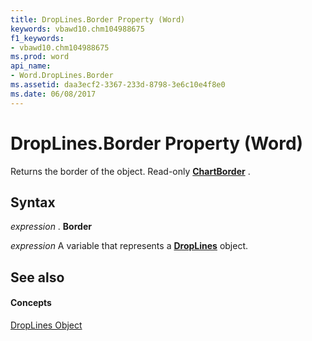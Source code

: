 ```yaml
---
title: DropLines.Border Property (Word)
keywords: vbawd10.chm104988675
f1_keywords:
- vbawd10.chm104988675
ms.prod: word
api_name:
- Word.DropLines.Border
ms.assetid: daa3ecf2-3367-233d-8798-3e6c10e4f8e0
ms.date: 06/08/2017
---
```



# DropLines.Border Property (Word)

Returns the border of the object. Read-only  **[ChartBorder](Word.ChartBorder.md)** .


## Syntax

 _expression_ . **Border**

 _expression_ A variable that represents a **[DropLines](Word.DropLines.md)** object.


## See also


#### Concepts


[DropLines Object](Word.DropLines.md)

